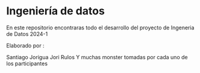 # Ingeniería de datos


En este repositorio encontraras todo el desarrollo del proyecto de Ingeneria de Datos 2024-1 

Elaborado por :

Santiago Jorigua 
Jori 
Rulos 
Y muchas monster tomadas por cada uno de los participantes 
